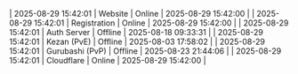| 2025-08-29 15:42:01 | Website | Online | 2025-08-29 15:42:00 |
| 2025-08-29 15:42:01 | Registration | Online | 2025-08-29 15:42:00 |
| 2025-08-29 15:42:01 | Auth Server | Offline | 2025-08-18 09:33:31 |
| 2025-08-29 15:42:01 | Kezan (PvE) | Offline | 2025-08-03 17:58:02 |
| 2025-08-29 15:42:01 | Gurubashi (PvP) | Offline | 2025-08-23 21:44:06 |
| 2025-08-29 15:42:01 | Cloudflare | Online | 2025-08-29 15:42:00 |
